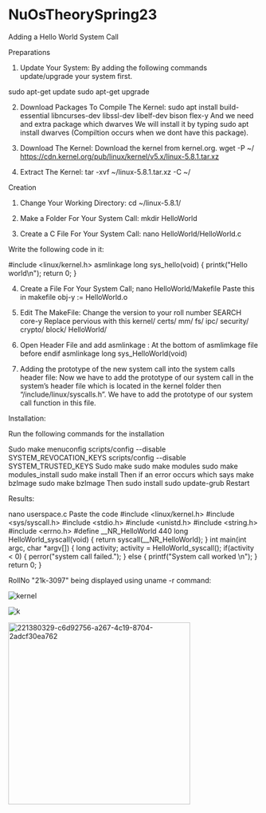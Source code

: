 # NuOsTheorySpring23
Adding a Hello World System Call

Preparations

1. Update Your System:
By adding the following commands update/upgrade your system first.

sudo apt-get update
sudo apt-get upgrade

2. Download Packages To Compile The Kernel:
sudo apt install build-essential libncurses-dev libssl-dev libelf-dev bison flex-y And we need and extra package which dwarves We will install it by typing sudo apt install dwarves (Compiltion occurs when we dont have this package).

3. Download The Kernel:
Download the kernel from kernel.org. wget -P ~/ https://cdn.kernel.org/pub/linux/kernel/v5.x/linux-5.8.1.tar.xz

4. Extract The Kernel:
tar -xvf ~/linux-5.8.1.tar.xz -C ~/

Creation

1. Change Your Working Directory:
cd ~/linux-5.8.1/

2. Make a Folder For Your System Call:
mkdir HelloWorld

3. Create a C File For Your System Call:
nano HelloWorld/HelloWorld.c

Write the following code in it:

#include <linux/kernel.h> asmlinkage long sys_hello(void) { printk("Hello world\n"); return 0; }

4. Create a File For Your System Call;
nano HelloWorld/Makefile Paste this in makefile obj-y := HelloWorld.o

5. Edit The MakeFile:
Change the version to your roll number SEARCH core-y Replace pervious with this kernel/ certs/ mm/ fs/ ipc/ security/ crypto/ block/ HelloWorld/

6. Open Header File and add asmlinkage :
At the bottom of asmlimkage file before endif asmlinkage long sys_HelloWorld(void)

7. Adding the prototype of the new system call into the system calls header file:
Now we have to add the prototype of our system call in the system’s header file which is located in the kernel folder then “/include/linux/syscalls.h”. We have to add the prototype of our system call function in this file.

Installation:

Run the following commands for the installation

Sudo make menuconfig
scripts/config --disable SYSTEM_REVOCATION_KEYS
scripts/config --disable SYSTEM_TRUSTED_KEYS
Sudo make
sudo make modules
sudo make modules_install
sudo make install Then if an error occurs which says make bzImage
sudo make bzImage
Then sudo install
sudo update-grub
Restart

Results:

nano userspace.c
Paste the code
#include <linux/kernel.h> #include <sys/syscall.h> #include <stdio.h> #include <unistd.h> #include <string.h> #include <errno.h> #define __NR_HelloWorld 440 long HelloWorld_syscall(void) { return syscall(__NR_HelloWorld); } int main(int argc, char *argv[]) { long activity; activity = HelloWorld_syscall(); if(activity < 0) { perror("system call failed."); } else { printf("System call worked \n"); } return 0; }

RollNo "21k-3097" being displayed using uname -r command:

![kernel](https://user-images.githubusercontent.com/105592893/221377758-8e667029-962c-4ef6-94da-e9b850e780aa.png)

![k](https://user-images.githubusercontent.com/105592893/221377776-bdf96302-93b8-4985-b06b-8ed6cadae212.png)

<img width="365" alt="221380329-c6d92756-a267-4c19-8704-2adcf30ea762" src="https://user-images.githubusercontent.com/105592893/224255238-fbf71ef6-304c-4854-967f-447e834bfb46.png">








